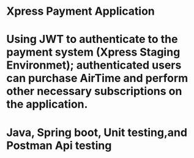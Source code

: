 # Xpress Payment Application

# Using JWT to authenticate to the payment system (Xpress Staging Environmet); authenticated users can purchase AirTime and perform other necessary subscriptions on the application.

# Java, Spring boot, Unit testing,and Postman Api testing
